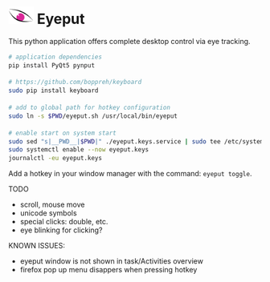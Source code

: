 # <img src="./eyeput.png" alt="drawing" width="50"/> Eyeput

This python application offers complete desktop control via eye tracking.

```sh
# application dependencies
pip install PyQt5 pynput 

# https://github.com/boppreh/keyboard
sudo pip install keyboard

# add to global path for hotkey configuration
sudo ln -s $PWD/eyeput.sh /usr/local/bin/eyeput

# enable start on system start
sudo sed "s|__PWD__|$PWD|" ./eyeput.keys.service | sudo tee /etc/systemd/system/eyeput.keys.service
sudo systemctl enable --now eyeput.keys
journalctl -eu eyeput.keys
```

Add a hotkey in your window manager with the command: `eyeput toggle`.

TODO

- scroll, mouse move
- unicode symbols
- special clicks: double, etc.
- eye blinking for clicking?


KNOWN ISSUES:

- eyeput window is not shown in task/Activities overview
- firefox pop up menu disappers when pressing hotkey